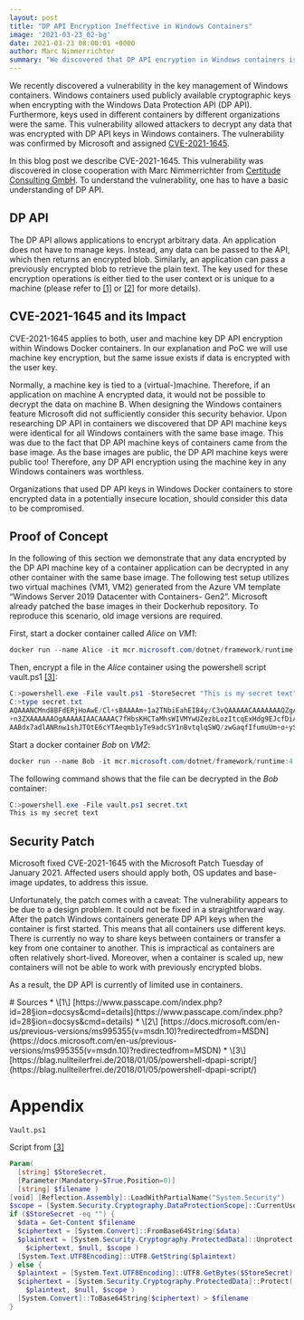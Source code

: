 ```yaml
---
layout: post
title: "DP API Encryption Ineffective in Windows Containers"
image: '2021-03-23_02-bg'
date: 2021-03-23 08:00:01 +0000
author: Marc Nimmerrichter
summary: "We discovered that DP API encryption in Windows containers is not secure"
---
```


We recently discovered a vulnerability in the key management of Windows containers. Windows containers used publicly available cryptographic keys when encrypting with the Windows Data Protection API (DP API). Furthermore, keys used in different containers by different organizations were the same. This vulnerability allowed attackers to decrypt any data that was encrypted with DP API keys in Windows containers. The vulnerability was confirmed by Microsoft and assigned [CVE-2021-1645](https://msrc.microsoft.com/update-guide/vulnerability/CVE-2021-1645).

In this blog post we describe CVE-2021-1645. This vulnerability was discovered in close cooperation with Marc Nimmerrichter from [Certitude Consulting GmbH](https://certitude.consulting/en). To understand the vulnerability, one has to have a basic understanding of DP API.

## DP API

The DP API allows applications to encrypt arbitrary data. An application does not have to manage keys. Instead, any data can be passed to the API, which then returns an encrypted blob. Similarly, an application can pass a previously encrypted blob to retrieve the plain text. The key used for these encryption operations is either tied to the user context or is unique to a machine (please refer to [[1]](#1) or [[2]](#2) for more details).

## CVE-2021-1645 and its Impact

CVE-2021-1645 applies to both, user and machine key DP API encryption within Windows Docker containers. In our explanation and PoC we will use machine key encryption, but the same issue exists if data is encrypted with the user key.

Normally, a machine key is tied to a (virtual-)machine. Therefore, if an application on machine A encrypted data, it would not be possible to decrypt the data on machine B. When designing the Windows containers feature Microsoft did not sufficiently consider this security behavior. Upon researching DP API in containers we discovered that DP API machine keys were identical for all Windows containers with the same base image. This was due to the fact that DP API machine keys of containers came from the base image. As the base images are public, the DP API machine keys were public too! Therefore, any DP API encryption using the machine key in any Windows containers was worthless.

Organizations that used DP API keys in Windows Docker containers to store encrypted data in a potentially insecure location, should consider this data to be compromised.

## Proof of Concept

In the following of this section we demonstrate that any data encrypted by the DP API machine key of a container application can be decrypted in any other container with the same base image. The following test setup utilizes two virtual machines (VM1, VM2) generated from the Azure VM template “Windows Server 2019 Datacenter with Containers- Gen2”. Microsoft already patched the base images in their Dockerhub repository. To reproduce this scenario, old image versions are required.

First, start a docker container called _Alice_ on _VM1_:

~~~powershell
docker run --name Alice -it mcr.microsoft.com/dotnet/framework/runtime:4.8-windowsservercore-ltsc2019 cmd.exe
~~~

Then, encrypt a file in the _Alice_ container using the powershell script vault.ps1 [[3]](#3):

~~~powershell
C:>powershell.exe -File vault.ps1 -StoreSecret "This is my secret text" secret.txt
C:>type secret.txt
AQAAANCMnd8BFdERjHoAwE/Cl+sBAAAAm+1a2TNbiEahEIB4y/C3vQAAAAACAAAAAAAQZgAAAAEAACAAAAAdbJ9ZanY929j39ZLgabsaE5hRS4TLkCaaaRqb
+n3ZXAAAAAAOgAAAAAIAACAAAAC7fHbsKHCTaMhsWIVMYwUZezbLozItcqExHdg9EJcfDiAAAABFv2EHA5TTqb8I9I+BZrfQS5ViD93KZlL4FoYIBldGY0AA
AABdx7adlANRnw1shJTOtE6cYTAeqmb1yTe9adcSY1nBvtqlqSWQ/zwGaqfIfumuUm+o+ySwZXH/Su5GovJ8aUP9
~~~

Start a docker container _Bob_ on _VM2_:

~~~powershell
docker run --name Bob -it mcr.microsoft.com/dotnet/framework/runtime:4.8-windowsservercore-ltsc2019 cmd.exe
~~~

The following command shows that the file can be decrypted in the _Bob_ container:

~~~powershell
C:>powershell.exe -File vault.ps1 secret.txt
This is my secret text
~~~

## Security Patch

Microsoft fixed CVE-2021-1645 with the Microsoft Patch Tuesday of January 2021. Affected users should apply both, OS updates and base-image updates, to address this issue.

Unfortunately, the patch comes with a caveat: The vulnerability appears to be due to a design problem. It could not be fixed in a straightforward way. After the patch Windows containers generate DP API keys when the container is first started. This means that all containers use different keys. There is currently no way to share keys between containers or transfer a key from one container to another. This is impractical as containers are often relatively short-lived. Moreover, when a container is scaled up, new containers will not be able to work with previously encrypted blobs.

As a result, the DP API is currently of limited use in containers.

<div class='sources' markdown='1'>
# Sources
* \[<span id='1'>1</span>\] [https://www.passcape.com/index.php?id=28&section=docsys&cmd=details](https://www.passcape.com/index.php?id=28&section=docsys&cmd=details)
* \[<span id='2'>2</span>\] [https://docs.microsoft.com/en-us/previous-versions/ms995355(v=msdn.10)?redirectedfrom=MSDN](https://docs.microsoft.com/en-us/previous-versions/ms995355(v=msdn.10)?redirectedfrom=MSDN)
* \[<span id='3'>3</span>\] [https://blag.nullteilerfrei.de/2018/01/05/powershell-dpapi-script/](https://blag.nullteilerfrei.de/2018/01/05/powershell-dpapi-script/)
</div>

# Appendix

`Vault.ps1`

Script from [[3]](#3)

~~~powershell
Param(
  [string] $StoreSecret,
  [Parameter(Mandatory=$True,Position=0)]
  [string] $filename )
[void] [Reflection.Assembly]::LoadWithPartialName("System.Security")
$scope = [System.Security.Cryptography.DataProtectionScope]::CurrentUser
if ($StoreSecret -eq "") {
  $data = Get-Content $filename
  $ciphertext = [System.Convert]::FromBase64String($data)
  $plaintext = [System.Security.Cryptography.ProtectedData]::Unprotect(
    $ciphertext, $null, $scope )
  [System.Text.UTF8Encoding]::UTF8.GetString($plaintext)
} else {
  $plaintext = [System.Text.UTF8Encoding]::UTF8.GetBytes($StoreSecret)
  $ciphertext = [System.Security.Cryptography.ProtectedData]::Protect(
    $plaintext, $null, $scope ) 
  [System.Convert]::ToBase64String($ciphertext) > $filename
}
~~~